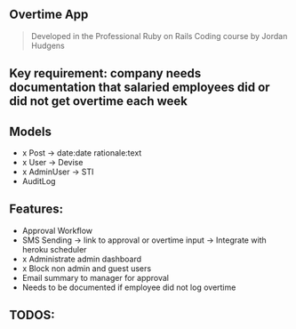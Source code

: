 ## Overtime App
> Developed in the Professional Ruby on Rails Coding course by Jordan Hudgens

## Key requirement: company needs documentation that salaried employees did or did not get overtime each week

## Models
- x Post -> date:date rationale:text
- x User -> Devise
- x AdminUser -> STI
- AuditLog

## Features:
- Approval Workflow
- SMS Sending -> link to approval or overtime input -> Integrate with heroku scheduler
- x Administrate admin dashboard
- x Block non admin and guest users
- Email summary to manager for approval
- Needs to be documented if employee did not log overtime

## TODOS: